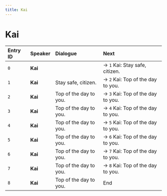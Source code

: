 ```yaml
---
title: Kai
---
```


# Kai


| Entry ID | Speaker | Dialogue | Next |
| :------- | :------ | :------- | :------------ |
| `0` | **Kai** |  | → `1` Kai: Stay safe, citizen\. |
| `1` | **Kai** | Stay safe, citizen\. | → `2` Kai: Top of the day to you\. |
| `2` | **Kai** | Top of the day to you\. | → `3` Kai: Top of the day to you\. |
| `3` | **Kai** | Top of the day to you\. | → `4` Kai: Top of the day to you\. |
| `4` | **Kai** | Top of the day to you\. | → `5` Kai: Top of the day to you\. |
| `5` | **Kai** | Top of the day to you\. | → `6` Kai: Top of the day to you\. |
| `6` | **Kai** | Top of the day to you\. | → `7` Kai: Top of the day to you\. |
| `7` | **Kai** | Top of the day to you\. | → `8` Kai: Top of the day to you\. |
| `8` | **Kai** | Top of the day to you\. | End |
